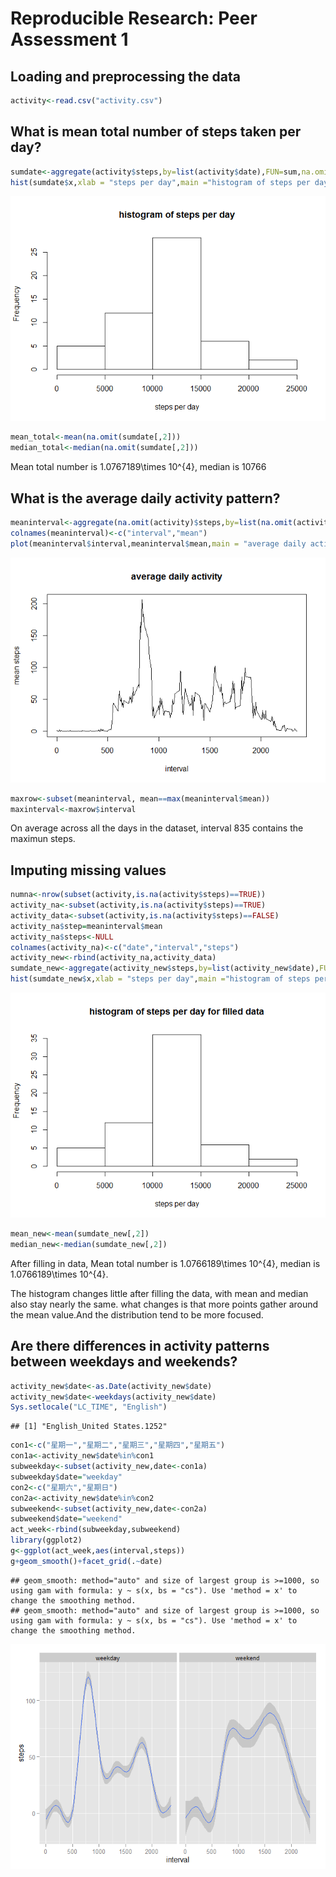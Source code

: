 # Reproducible Research: Peer Assessment 1


## Loading and preprocessing the data


```r
activity<-read.csv("activity.csv")
```

## What is mean total number of steps taken per day?


```r
sumdate<-aggregate(activity$steps,by=list(activity$date),FUN=sum,na.omit=TRUE)
hist(sumdate$x,xlab = "steps per day",main ="histogram of steps per day")
```

![](PA1_template_files/figure-html/unnamed-chunk-2-1.png) 

```r
mean_total<-mean(na.omit(sumdate[,2]))
median_total<-median(na.omit(sumdate[,2]))
```

 Mean total number is 1.0767189\times 10^{4}, median is 10766

## What is the average daily activity pattern?


```r
meaninterval<-aggregate(na.omit(activity)$steps,by=list(na.omit(activity)$interval),FUN=mean)
colnames(meaninterval)<-c("interval","mean")
plot(meaninterval$interval,meaninterval$mean,main = "average daily activity",xlab = "interval",ylab = "mean steps", type = "l")
```

![](PA1_template_files/figure-html/unnamed-chunk-3-1.png) 

```r
maxrow<-subset(meaninterval, mean==max(meaninterval$mean))
maxinterval<-maxrow$interval
```

On average across all the days in the dataset, interval 835 contains the maximun steps.

## Imputing missing values


```r
numna<-nrow(subset(activity,is.na(activity$steps)==TRUE))
activity_na<-subset(activity,is.na(activity$steps)==TRUE)
activity_data<-subset(activity,is.na(activity$steps)==FALSE)
activity_na$step=meaninterval$mean
activity_na$steps<-NULL
colnames(activity_na)<-c("date","interval","steps")
activity_new<-rbind(activity_na,activity_data)
sumdate_new<-aggregate(activity_new$steps,by=list(activity_new$date),FUN=sum)
hist(sumdate_new$x,xlab = "steps per day",main ="histogram of steps per day for filled data")
```

![](PA1_template_files/figure-html/unnamed-chunk-4-1.png) 

```r
mean_new<-mean(sumdate_new[,2])
median_new<-median(sumdate_new[,2])
```

After filling in data, Mean total number is 1.0766189\times 10^{4}, median is 1.0766189\times 10^{4}.

The histogram changes little after filling the data, with mean and median also stay nearly the same. what changes is that more points gather around the mean value.And the distribution tend to be more focused.

## Are there differences in activity patterns between weekdays and weekends?


```r
activity_new$date<-as.Date(activity_new$date)
activity_new$date<-weekdays(activity_new$date)
Sys.setlocale("LC_TIME", "English")
```

```
## [1] "English_United States.1252"
```

```r
con1<-c("星期一","星期二","星期三","星期四","星期五")
con1a<-activity_new$date%in%con1
subweekday<-subset(activity_new,date<-con1a)
subweekday$date="weekday"
con2<-c("星期六","星期日")
con2a<-activity_new$date%in%con2
subweekend<-subset(activity_new,date<-con2a)
subweekend$date="weekend"
act_week<-rbind(subweekday,subweekend)
library(ggplot2)
g<-ggplot(act_week,aes(interval,steps))
g+geom_smooth()+facet_grid(.~date)
```

```
## geom_smooth: method="auto" and size of largest group is >=1000, so using gam with formula: y ~ s(x, bs = "cs"). Use 'method = x' to change the smoothing method.
## geom_smooth: method="auto" and size of largest group is >=1000, so using gam with formula: y ~ s(x, bs = "cs"). Use 'method = x' to change the smoothing method.
```

![](PA1_template_files/figure-html/unnamed-chunk-5-1.png) 
